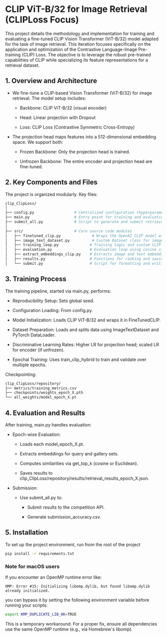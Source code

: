 # CLIP ViT-B/32 for Image Retrieval (CLIPLoss Focus)

This project details the methodology and implementation for training and evaluating a fine-tuned CLIP Vision Transformer (ViT-B/32) model adapted for the task of image retrieval. This iteration focuses specifically on the application and optimization of the Contrastive Language-Image Pre-training (CLIP) Loss. The objective is to leverage the robust pre-trained capabilities of CLIP while specializing its feature representations for a retrieval dataset.
## 1. Overview and Architecture

* We fine-tune a CLIP-based Vision Transformer (ViT-B/32) for image retrieval. The model setup includes:

    * Backbone: CLIP ViT-B/32 (visual encoder)

    * Head: Linear projection with Dropout

    * Loss: CLIP Loss (Contrastive Symmetric Cross-Entropy)

* The projection head maps features into a 512-dimensional embedding space. We support both:

    * Frozen Backbone: Only the projection head is trained.

    * Unfrozen Backbone: The entire encoder and projection head are fine-tuned.

## 2. Key Components and Files

The project is organized modularly. Key files:

```graphql
clip_ClipLoss/
│
├── config.py                  # Centralized configuration (hyperparameters, paths, settings)
├── main.py                    # Entry point for training and evaluation pipeline
├── submit_all.py              # Script to generate and submit retrieval results for all models
│
├── src/                       # Core source code modules
│   ├── finetuned_clip.py              # Wraps the OpenAI CLIP model with a trainable projection head
│   ├── image_text_dataset.py          # Custom Dataset class for image-text pairs
│   ├── training_loop.py              # Training logic and custom CLIP-based loss function
│   ├── evaluation.py                 # Evaluation loop using cosine similarity and FAISS
│   ├── extract_embeddings_clip.py    # Extracts image and text embeddings from CLIP
│   ├── results.py                    # Functions for ranking and saving retrieval results
│   └── submit.py                     # Script for formatting and writing submission files
```


## 3. Training Process

The training pipeline, started via main.py, performs:

- Reproducibility Setup: Sets global seed.

- Configuration Loading: From config.py.

- Model Initialization: Loads CLIP ViT-B/32 and wraps it in FineTunedCLIP.

- Dataset Preparation: Loads and splits data using ImageTextDataset and PyTorch DataLoader.

- Discriminative Learning Rates: Higher LR for projection head; scaled LR for encoder (if unfrozen).

- Epochal Training: Uses train_clip_hybrid to train and validate over multiple epochs.

Checkpointing:

```graphql
clip_ClipLoss/repository/
├── metrics/training_metrics.csv
├── checkpoints/weights_epoch_X.pth
└── all_weights/model_epoch_X.pt
```

## 4. Evaluation and Results

After training, main.py handles evaluation:

* Epoch-wise Evaluation:

    * Loads each model_epoch_X.pt.

    * Extracts embeddings for query and gallery sets.

    * Computes similarities via get_top_k (cosine or Euclidean).

    * Saves results to clip_ClipLoss/repository/results/retrieval_results_epoch_X.json.

* Submission:

    * Use submit_all.py to:

        - Submit results to the competition API.

        - Generate submission_accuracy.csv.

## 5. Installation

To set up the project environment, run from the root of the project

```bash
pip install -r requirements.txt
```

### Note for macOS users

If you encounter an OpenMP runtime error like:

```vbnet
OMP: Error #15: Initializing libomp.dylib, but found libomp.dylib already initialized.
```

you can bypass it by setting the following environment variable before running your scripts:

```bash
export KMP_DUPLICATE_LIB_OK=TRUE
```

This is a temporary workaround. For a proper fix, ensure all dependencies use the same OpenMP runtime (e.g., via Homebrew's libomp).


